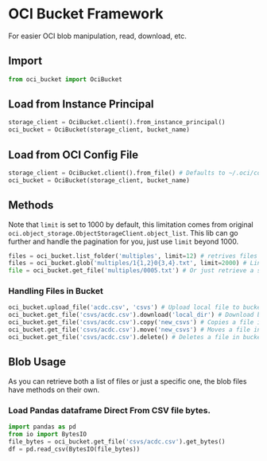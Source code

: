 # OCI Bucket Framework 

For easier OCI blob manipulation, read, download, etc.

## Import
```python
from oci_bucket import OciBucket
```

## Load from Instance Principal
```python
storage_client = OciBucket.client().from_instance_principal()
oci_bucket = OciBucket(storage_client, bucket_name)
```

## Load from OCI Config File 
```python
storage_client = OciBucket.client().from_file() # Defaults to ~/.oci/config
oci_bucket = OciBucket(storage_client, bucket_name)
```

## Methods 
Note that `limit` is set to 1000 by default, this limitation comes from original `oci.object_storage.ObjectStorageClient.object_list`.
This lib can go further and handle the pagination for you, just use `limit` beyond 1000.

```python
files = oci_bucket.list_folder('multiples', limit=12) # retrives files from directory
files = oci_bucket.glob('multiples/1{1,2}0{3,4}.txt', limit=2000) # Linux ls pattern can be used for blob filtering.
file = oci_bucket.get_file('multiples/0005.txt') # Or just retrieve a specifi file directly
```

### Handling Files in Bucket
```python
oci_bucket.upload_file('acdc.csv', 'csvs') # Upload local file to bucket
oci_bucket.get_file('csvs/acdc.csv').download('local_dir') # Download buckt file to local
oci_bucket.get_file('csvs/acdc.csv').copy('new_csvs') # Copies a file in a bucket to another
oci_bucket.get_file('csvs/acdc.csv').move('new_csvs') # Moves a file in a bucket to another
oci_bucket.get_file('csvs/acdc.csv').delete() # Deletes a file in bucket
```

## Blob Usage
As you can retrieve both a list of files or just a specific one, the blob files have methods on their own.

### Load Pandas dataframe Direct From CSV file bytes.
```python
import pandas as pd
from io import BytesIO
file_bytes = oci_bucket.get_file('csvs/acdc.csv').get_bytes()
df = pd.read_csv(BytesIO(file_bytes))
```

